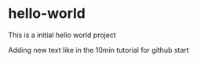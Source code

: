 # hello-world
This is a initial hello world project

Adding new text like in the 10min tutorial for github start
